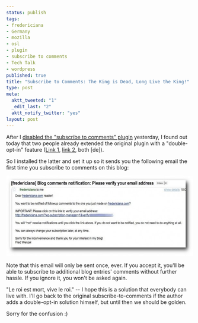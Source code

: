 ```yaml
--- 
status: publish
tags: 
- fredericiana
- Germany
- mozilla
- osl
- plugin
- subscribe to comments
- Tech Talk
- wordpress
published: true
title: "Subscribe to Comments: The King is Dead, Long Live the King!"
type: post
meta: 
  aktt_tweeted: "1"
  _edit_last: "2"
  aktt_notify_twitter: "yes"
layout: post
---
```

After I <a href="http://fredericiana.com/2008/10/20/no-subscribe-to-comments-anymore/">disabled the "subscribe to comments" plugin</a> yesterday, I found out today that two people already extended the original plugin with a "double-opt-in" feature (<a href="http://www.infogurke.de/2008/10/subscribe-to-comments-und-die-einzige-wirkliche-alternative/">Link 1</a>, <a href="http://www.tobiaskoelligan.de/internet/subscribe-to-comments-mit-double-opt-in-pruefung/">link 2</a>, both [de]).

So I installed the latter and set it up so it sends you the following email the first time you subscribe to comments on this blog:

<a href="/media/wp/2008/10/fredericiana-double-opt-in.jpg"><img src="/media/wp/2008/10/fredericiana-double-opt-in-575x215.jpg" alt="" title="fredericiana: Double-opt-in" width="575" height="215" class="alignnone size-medium wp-image-1733" /></a>

Note that this email will only be sent once, ever. If you accept it, you'll be able to subscribe to additional blog entries' comments without further hassle. If you ignore it, you won't be asked again.

"Le roi est mort, vive le roi." -- I hope this is a solution that everybody can live with. I'll go back to the original subscribe-to-comments if the author adds a double-opt-in solution himself, but until then we should be golden.

Sorry for the confusion :)
